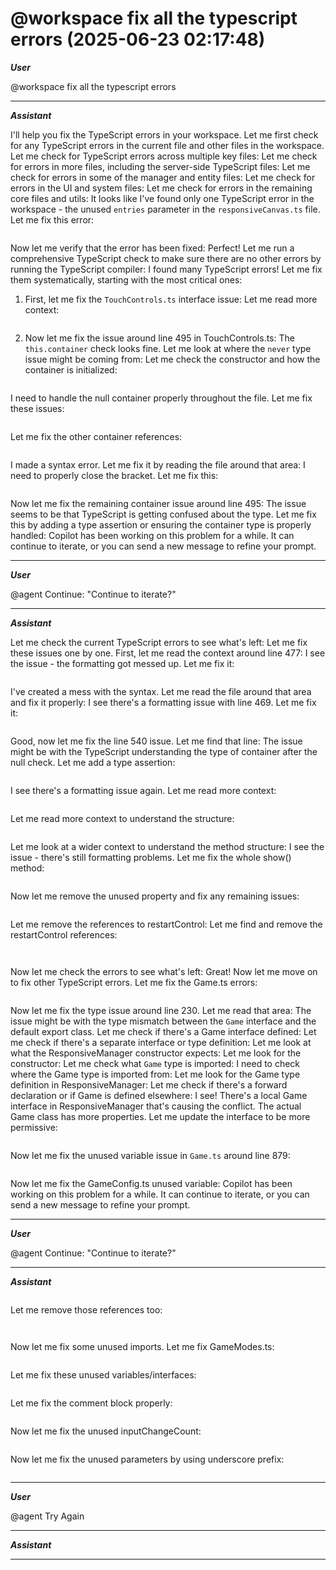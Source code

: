 <!-- Generated by SpecStory -->

# @workspace fix all the typescript errors (2025-06-23 02:17:48)

_**User**_

@workspace fix all the typescript errors

---

_**Assistant**_

I'll help you fix the TypeScript errors in your workspace. Let me first check for any TypeScript errors in the current file and other files in the workspace. Let me check for TypeScript errors across multiple key files: Let me check for errors in more files, including the server-side TypeScript files: Let me check for errors in some of the manager and entity files: Let me check for errors in the UI and system files: Let me check for errors in the remaining core files and utils: It looks like I've found only one TypeScript error in the workspace - the unused `entries` parameter in the `responsiveCanvas.ts` file. Let me fix this error: 
```

```
Now let me verify that the error has been fixed: Perfect! Let me run a comprehensive TypeScript check to make sure there are no other errors by running the TypeScript compiler: I found many TypeScript errors! Let me fix them systematically, starting with the most critical ones:

1. First, let me fix the `TouchControls.ts` interface issue: Let me read more context: 
```

```
2. Now let me fix the issue around line 495 in TouchControls.ts: The `this.container` check looks fine. Let me look at where the `never` type issue might be coming from: Let me check the constructor and how the container is initialized: 
```

```
I need to handle the null container properly throughout the file. Let me fix these issues: 
```

```
Let me fix the other container references: 
```

```
I made a syntax error. Let me fix it by reading the file around that area: I need to properly close the bracket. Let me fix this: 
```

```
Now let me fix the remaining container issue around line 495: The issue seems to be that TypeScript is getting confused about the type. Let me fix this by adding a type assertion or ensuring the container type is properly handled: Copilot has been working on this problem for a while. It can continue to iterate, or you can send a new message to refine your prompt.

---

_**User**_

@agent Continue: "Continue to iterate?"

---

_**Assistant**_

Let me check the current TypeScript errors to see what's left: Let me fix these issues one by one. First, let me read the context around line 477: I see the issue - the formatting got messed up. Let me fix it: 
```

```
I've created a mess with the syntax. Let me read the file around that area and fix it properly: I see there's a formatting issue with line 469. Let me fix it: 
```

```
Good, now let me fix the line 540 issue. Let me find that line: The issue might be with the TypeScript understanding the type of container after the null check. Let me add a type assertion: 
```

```
I see there's a formatting issue again. Let me read more context: 
```

```
Let me read more context to understand the structure: 
```

```
Let me look at a wider context to understand the method structure: I see the issue - there's still formatting problems. Let me fix the whole show() method: 
```

```
Now let me remove the unused property and fix any remaining issues: 
```

```
Let me remove the references to restartControl: Let me find and remove the restartControl references: 
```

```

```

```
Now let me check the errors to see what's left: Great! Now let me move on to fix other TypeScript errors. Let me fix the Game.ts errors: 
```

```
Now let me fix the type issue around line 230. Let me read that area: The issue might be with the type mismatch between the `Game` interface and the default export class. Let me check if there's a Game interface defined: Let me check if there's a separate interface or type definition: Let me look at what the ResponsiveManager constructor expects: Let me look for the constructor: Let me check what `Game` type is imported: I need to check where the Game type is imported from: Let me look for the Game type definition in ResponsiveManager: Let me check if there's a forward declaration or if Game is defined elsewhere: I see! There's a local Game interface in ResponsiveManager that's causing the conflict. The actual Game class has more properties. Let me update the interface to be more permissive: 
```

```
Now let me fix the unused variable issue in `Game.ts` around line 879: 
```

```
Now let me fix the GameConfig.ts unused variable: Copilot has been working on this problem for a while. It can continue to iterate, or you can send a new message to refine your prompt.

---

_**User**_

@agent Continue: "Continue to iterate?"

---

_**Assistant**_


```

```
Let me remove those references too: 
```

```

```

```
Now let me fix some unused imports. Let me fix GameModes.ts: 
```

```
Let me fix these unused variables/interfaces: 
```

```
Let me fix the comment block properly: 
```

```
Now let me fix the unused inputChangeCount: 
```

```
Now let me fix the unused parameters by using underscore prefix: 
```

```


---

_**User**_

@agent Try Again

---

_**Assistant**_



---

